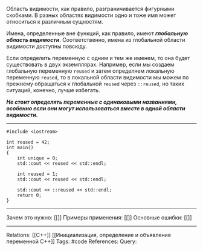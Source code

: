 Область видимости, как правило, разграничивается фигурными скобками. В разных областях видимости одно и тоже имя может относиться к различным сущностям. 

Имена, определенные вне функций, как правило, имеют ***глобальную область видимости***. Соответственно, имена из глобальной области видимости доступны повсюду. 

Если определить переменную с одним и тем же именем, то она будет существовать в двух экземплярах. Например, если мы создаем глобальную переменную `reused` и затем определяем локальную переменную `reused`, то в локальной области видимости мы можем по прежнему обращаться к глобальной `reused` через `::reused`, но таких ситуаций, конечно, лучше избегать. 

***Не стоит определять переменные с одинаковыми названиями, особенно если они могут использоваться вместе в одной области видимости.***

___
```
#include <iostream>

int reused = 42;
int main()
{
    int unique = 0;
    std::cout << reused << std::endl;

    int reused = 1;
    std::cout << reused << std::endl;

    std::cout << ::reused << std::endl;
    return 0;
}

```
___
Зачем это нужно: [[]] 
Примеры применения: [[]] 
Основные ошибки: [[]]
___
Relations: [[C++]] [[Инициализация, определение и объявление переменной C++]] 
Tags: #code
References: 
Query: 